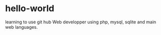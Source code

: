 # hello-world
learning to use git hub
Web developper using php, mysql, sqlite and main web languages.
